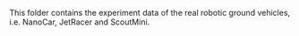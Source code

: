 This folder contains the experiment data of the real robotic ground vehicles, i.e. NanoCar, JetRacer and ScoutMini.